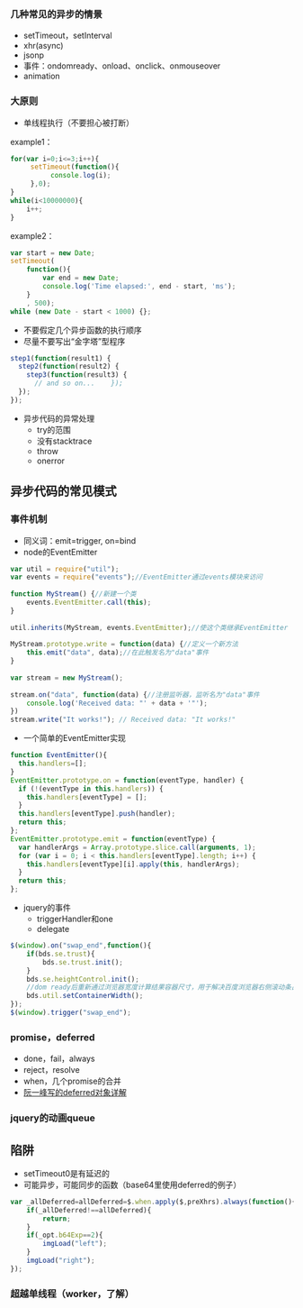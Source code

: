 

### 几种常见的异步的情景
- setTimeout，setInterval
- xhr(async)
- jsonp
- 事件：ondomready、onload、onclick、onmouseover
- animation

### 大原则
- 单线程执行（不要担心被打断）

example1：
```javascript
for(var i=0;i<=3;i++){
     setTimeout(function(){
          console.log(i);
     },0);
}
while(i<10000000){
    i++;
}
```

example2：

```javascript
var start = new Date;
setTimeout(
    function(){
        var end = new Date;
        console.log('Time elapsed:', end - start, 'ms');
    }
    , 500);
while (new Date - start < 1000) {};
```

- 不要假定几个异步函数的执行顺序
- 尽量不要写出“金字塔”型程序
```javascript
step1(function(result1) {
  step2(function(result2) {
    step3(function(result3) {
      // and so on...    });
  });
});
```
- 异步代码的异常处理
  - try的范围
  - 没有stacktrace
  - throw
  - onerror

## 异步代码的常见模式

### 事件机制
  - 同义词：emit=trigger, on=bind
  - node的EventEmitter
```javascript
var util = require("util");  
var events = require("events");//EventEmitter通过events模块来访问  
  
function MyStream() {//新建一个类  
    events.EventEmitter.call(this);  
}  
  
util.inherits(MyStream, events.EventEmitter);//使这个类继承EventEmitter  
  
MyStream.prototype.write = function(data) {//定义一个新方法  
    this.emit("data", data);//在此触发名为"data"事件  
}
  
var stream = new MyStream();  
  
stream.on("data", function(data) {//注册监听器，监听名为"data"事件  
    console.log('Received data: "' + data + '"');  
})  
stream.write("It works!"); // Received data: "It works!"  
```
  - 一个简单的EventEmitter实现
```javascript
function EventEmitter(){
  this.handlers=[];
}
EventEmitter.prototype.on = function(eventType, handler) {
  if (!(eventType in this.handlers)) {
    this.handlers[eventType] = [];
  }
  this.handlers[eventType].push(handler);
  return this;
};
EventEmitter.prototype.emit = function(eventType) {
  var handlerArgs = Array.prototype.slice.call(arguments, 1);
  for (var i = 0; i < this.handlers[eventType].length; i++) {
    this.handlers[eventType][i].apply(this, handlerArgs);
  }
  return this;
};
```
  - jquery的事件
    - triggerHandler和one
    - delegate
```javascript
$(window).on("swap_end",function(){
	if(bds.se.trust){
		bds.se.trust.init();
	}
    bds.se.heightControl.init();
	//dom ready后重新通过浏览器宽度计算结果容器尺寸，用于解决百度浏览器右侧滚动条占据浏览器宽度而引起的计算问题。
	bds.util.setContainerWidth();
});
$(window).trigger("swap_end");
```


### promise，deferred
  - done，fail，always
  - reject，resolve
  - when，几个promise的合并
  - [阮一峰写的deferred对象详解](http://www.ruanyifeng.com/blog/2011/08/a_detailed_explanation_of_jquery_deferred_object.html)

### jquery的动画queue

## 陷阱
- setTimeout0是有延迟的
- 可能异步，可能同步的函数（base64里使用deferred的例子）
```javascript
var _allDeferred=allDeferred=$.when.apply($,preXhrs).always(function(){
    if(_allDeferred!==allDeferred){
        return;
    }
    if(_opt.b64Exp==2){
        imgLoad("left");
    }
    imgLoad("right");
});
```

### 超越单线程（worker，了解）
